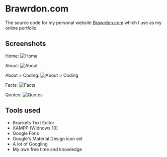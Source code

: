 # Brawrdon.com
The source code for my personal website [Brawrdon.com](http://Brawrdon.com) which I use as my online portfolio.

## Screenshots
Home: ![Home](http://brawrdon.com/assets/github/home3.png)

About: ![About](http://brawrdon.com/assets/github/about2.png)

About > Coding: ![About > Coding](http://brawrdon.com/assets/github/about-coding2.png)

Facts: ![Facts](http://brawrdon.com/assets/github/facts2.png)

Quotes: ![Quotes](http://brawrdon.com/assets/github/quotes.png)

## Tools used
* Brackets Text Editor
* XAMPP (Widnows 10)
* Google Fons
* Google's Material Design icon set
* A lot of Googling
* My own free time and knowledge